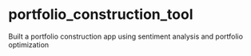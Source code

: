 # portfolio_construction_tool
Built a portfolio construction app using sentiment analysis and portfolio optimization
